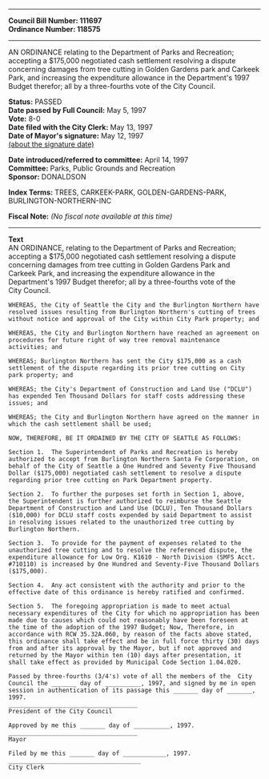 * * * * *  
  
**Council Bill Number: [](#h0)[](#h2)111697**   
**Ordinance Number: 118575**  
  
* * * * *  
  
AN ORDINANCE relating to the Department of Parks and Recreation; accepting a $175,000 negotiated cash settlement resolving a dispute concerning damages from tree cutting in Golden Gardens park and Carkeek Park, and increasing the expenditure allowance in the Department's 1997 Budget therefor; all by a three-fourths vote of the City Council.  
  
**Status:** PASSED   
**Date passed by Full Council:** May 5, 1997   
**Vote:** 8-0   
**Date filed with the City Clerk:** May 13, 1997   
**Date of Mayor's signature:** May 12, 1997   
[(about the signature date)](/~public/approvaldate.htm)   
  
  
**Date introduced/referred to committee:** April 14, 1997   
**Committee:** Parks, Public Grounds and Recreation   
**Sponsor:** DONALDSON   
  
**Index Terms:** TREES, CARKEEK-PARK, GOLDEN-GARDENS-PARK, BURLINGTON-NORTHERN-INC  
  
**Fiscal Note:** *(No fiscal note available at this time)*  
  
* * * * *  
  
**Text**  
    AN ORDINANCE, relating to the Department of Parks and Recreation;  
    accepting a $175,000 negotiated cash settlement resolving a dispute  
    concerning damages from tree cutting in Golden Gardens Park and  
    Carkeek Park, and increasing the expenditure allowance in the  
    Department's 1997 Budget therefor; all by a three-fourths vote of the  
    City Council.  
  
    WHEREAS, the City of Seattle the City and the Burlington Northern have  
    resolved issues resulting from Burlington Northern's cutting of trees  
    without notice and approval of the City within City Park property; and  
  
    WHEREAS, the City and Burlington Northern have reached an agreement on  
    procedures for future right of way tree removal maintenance  
    activities; and  
  
    WHEREAS; Burlington Northern has sent the City $175,000 as a cash  
    settlement of the dispute regarding its prior tree cutting on City  
    park property; and  
  
    WHEREAS; the City's Department of Construction and Land Use ("DCLU")  
    has expended Ten Thousand Dollars for staff costs addressing these  
    issues; and  
  
    WHEREAS; the City and Burlington Northern have agreed on the manner in  
    which the cash settlement shall be used;  
  
    NOW, THEREFORE, BE IT ORDAINED BY THE CITY OF SEATTLE AS FOLLOWS:  
  
    Section 1.  The Superintendent of Parks and Recreation is hereby  
    authorized to accept from Burlington Northern Santa Fe Corporation, on  
    behalf of the City of Seattle a One Hundred and Seventy Five Thousand  
    Dollar ($175,000) negotiated cash settlement to resolve a dispute  
    regarding prior tree cutting on Park Department property.  
  
    Section 2.  To further the purposes set forth in Section 1, above,  
    the Superintendent is further authorized to reimburse the Seattle  
    Department of Construction and Land Use (DCLU), Ten Thousand Dollars  
    ($10,000) for DCLU staff costs expended by said Department to assist  
    in resolving issues related to the unauthorized tree cutting by  
    Burlington Northern.  
  
    Section 3.  To provide for the payment of expenses related to the  
    unauthorized tree cutting and to resolve the referenced dispute, the  
    expenditure allowance for Low Org. K1610 - North Division (SMFS Acct.  
    #710110) is increased by One Hundred and Seventy-Five Thousand Dollars  
    ($175,000).  
  
    Section 4.  Any act consistent with the authority and prior to the  
    effective date of this ordinance is hereby ratified and confirmed.  
  
    Section 5.  The foregoing appropriation is made to meet actual  
    necessary expenditures of the City for which no appropriation has been  
    made due to causes which could not reasonably have been foreseen at  
    the time of the adoption of the 1997 Budget; Now, Therefore, in  
    accordance with RCW 35.32A.060, by reason of the facts above stated,  
    this ordinance shall take effect and be in full force thirty (30) days  
    from and after its approval by the Mayor, but if not approved and  
    returned by the Mayor within ten (10) days after presentation, it  
    shall take effect as provided by Municipal Code Section 1.04.020.  
  
    Passed by three-fourths (3/4's) vote of all the members of the  City  
    Council the _______ day of __________, 1997, and signed by me in open  
    session in authentication of its passage this _______ day of _______,  
    1997.  
    ____________________________________  
    President of the City Council  
  
    Approved by me this _______ day of __________, 1997.  
    ____________________________________  
    Mayor  
  
    Filed by me this _______ day of ____________, 1997.  
    _____________________________________  
    City Clerk  
